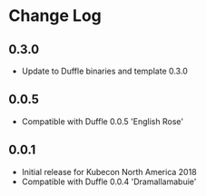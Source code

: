 # Change Log

## 0.3.0
- Update to Duffle binaries and template 0.3.0

## 0.0.5
- Compatible with Duffle 0.0.5 'English Rose'

## 0.0.1
- Initial release for Kubecon North America 2018
- Compatible with Duffle 0.0.4 'Dramallamabuie'
